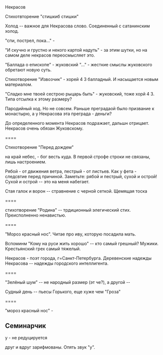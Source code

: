 Некрасов

Стихотвторение "стишкиб стишки"

Холод -- важное для Некрасова слово. Соединенный с сатанинским холод. 

"спи, пострел, пока..." - 

"И скучно и грустно и некого картой надуть" - за этим шутки, но на самом деле некрасов переосмысляет это. 

"Баллада о епископе" - жуковский
"..." - жесткие смыслы жуковского обретают новую суть.

Стихотворение "Извозчик" - хорей 4 3 балладный. И насыщается новым материалом.

"Сладко мне твоей сестрою рыцарь быть" - жуковский, тоже хорй 4 3. Типа отсылка к этому размеру?

Пародийный ход. Но не совсем. Раньше преградаой было призвание к монастырю, а у Некрасова эта преграда - деньги?

До определенного момента Некрасов подражает, дальшн отрицает. Некрасов очень обязан Жуковскому.

====

Стихотворение "Перед дождем"

на край небес, - бог весть куда. В первой строфе строки не связаны, лишь настроением. 

Рябой - от движения ветра, пестрый - от листьев. Как у фета - следсвтие перед причиной. Заметьте: рябой и пестрый, сухой и острой! Сухой и острой -- это на меня набегает.

Стая галок и ворон -- стравнение с черной сеткой. Щемящая тоска 

====

стихотворение "Родина" -- трдиционный элегический стих. Преисполненно ненавистью.

====

"Мороз красный нос". Читае про иву, которую посадила мать. 

Вспоминм "Кому на руси жить хорошо" -- кто самый грешный? Мужики. Крестьянский грех самый тяжелый.

Некрасов - поэт города, г=Санкт-Петербурга. Деревенские надежды Некрасова -- надежды городского интеллигента.

====

"Зелёный шум" -- не народный размер (эт че?), а другой -- 

Судный день -- пьесы Горького, еще хуже чем "Гроза"

====

"мороз красный нос" - 

## Семинарчик

у - не редуцируется

друг и вдруг зарифмованы. Опять звук "у".